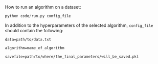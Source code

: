How to run an algorithm on a dataset:

```python
python code/run.py config_file
```

In addition to the hyperparameters of the selected algorithm, `config_file` should contain the following:

`data=path/to/data.txt`

`algorithm=name_of_algorithm`

`savefile=path/to/where/the_final_parameters/will_be_saved.pkl`

